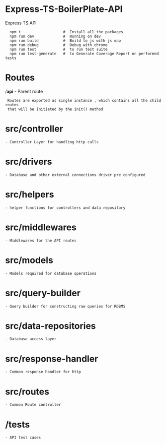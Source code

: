 # Express-TS-BoilerPlate-API


Express TS API 


      
      npm i                   #  Install all the packages 
      npm run dev             #  Running on dev 
      npm run build           #  Build to js with js map 
      npm run debug           #  Debug with chrome 
      npm run test            #  to run test suite 
      npm run test-generate   #  to Generate Coverage Report on performed tests 

  


 
  # Routes
  /**api**   - Parent route


     Routes are exported as single instance , which contains all the child routes 
     that will be initiated by the init() method  
           
   # src/controller

    - Controller Layer for handling http calls


   # src/drivers

    - Database and other external connections driver pre configured


   # src/helpers

    - helper functions for controllers and data repository

   # src/middlewares

    - Middlewares for the API routes


   # src/models

    - Models required for database operations


   # src/query-builder

    - Query builder for constructing raw queries for RDBMS 

   # src/data-repositories

    - Database access layer

   # src/response-handler

    - Common response handler for http 

   # src/routes

    - Common Route controller  


   # /tests

    - API test cases  

